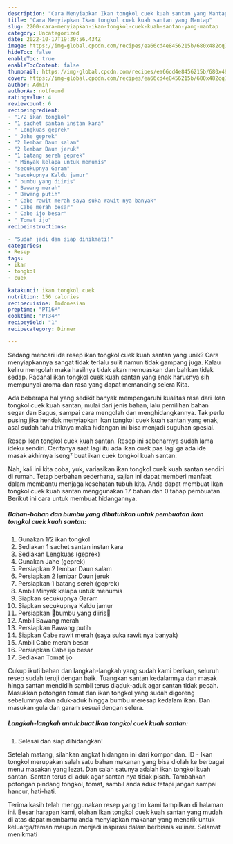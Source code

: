 ```yaml
---
description: "Cara Menyiapkan Ikan tongkol cuek kuah santan yang Mantap"
title: "Cara Menyiapkan Ikan tongkol cuek kuah santan yang Mantap"
slug: 2200-cara-menyiapkan-ikan-tongkol-cuek-kuah-santan-yang-mantap
category: Uncategorized
date: 2022-10-17T19:39:56.434Z
image: https://img-global.cpcdn.com/recipes/ea66cd4e8456215b/680x482cq70/ikan-tongkol-cuek-kuah-santan-foto-resep-utama.jpg
hideToc: false
enableToc: true
enableTocContent: false
thumbnail: https://img-global.cpcdn.com/recipes/ea66cd4e8456215b/680x482cq70/ikan-tongkol-cuek-kuah-santan-foto-resep-utama.jpg
cover: https://img-global.cpcdn.com/recipes/ea66cd4e8456215b/680x482cq70/ikan-tongkol-cuek-kuah-santan-foto-resep-utama.jpg
author: Admin
authorAv: notfound
ratingvalue: 4
reviewcount: 6
recipeingredient:
- "1/2 ikan tongkol"
- "1 sachet santan instan kara"
- " Lengkuas geprek"
- " Jahe geprek"
- "2 lembar Daun salam"
- "2 lembar Daun jeruk"
- "1 batang sereh geprek"
- " Minyak kelapa untuk menumis"
- "secukupnya Garam"
- "secukupnya Kaldu jamur"
- " bumbu yang diiris"
- " Bawang merah"
- " Bawang putih"
- " Cabe rawit merah saya suka rawit nya banyak"
- " Cabe merah besar"
- " Cabe ijo besar"
- " Tomat ijo"
recipeinstructions:

- "Sudah jadi dan siap dinikmati!"
categories:
- Resep
tags:
- ikan
- tongkol
- cuek

katakunci: ikan tongkol cuek 
nutrition: 156 calories
recipecuisine: Indonesian
preptime: "PT16M"
cooktime: "PT34M"
recipeyield: "1"
recipecategory: Dinner

---
```





Sedang mencari ide resep ikan tongkol cuek kuah santan yang unik? Cara menyiapkannya sangat tidak terlalu sulit namun tidak gampang juga. Kalau keliru mengolah maka hasilnya tidak akan memuaskan dan bahkan tidak sedap. Padahal ikan tongkol cuek kuah santan yang enak harusnya sih mempunyai aroma dan rasa yang dapat memancing selera Kita.





Ada beberapa hal yang sedikit banyak mempengaruhi kualitas rasa dari ikan tongkol cuek kuah santan, mulai dari jenis bahan, lalu pemilihan bahan segar dan Bagus, sampai cara mengolah dan menghidangkannya. Tak perlu pusing jika hendak menyiapkan ikan tongkol cuek kuah santan yang enak,      asal sudah tahu triknya maka hidangan ini bisa menjadi suguhan spesial.














Resep Ikan tongkol cuek kuah santan. Resep ini sebenarnya sudah lama ideku sendiri. Ceritanya saat lagi itu ada ikan cuek pas lagi ga ada ide masak akhirnya iseng² buat ikan cuek tongkol kuah santan.






Nah, kali ini kita coba, yuk, variasikan ikan tongkol cuek kuah santan sendiri di rumah. Tetap berbahan sederhana, sajian ini dapat memberi manfaat dalam membantu menjaga kesehatan tubuh kita. Anda dapat membuat Ikan tongkol cuek kuah santan menggunakan 17 bahan dan 0 tahap pembuatan. Berikut ini cara untuk membuat hidangannya.

<!--inarticleads1-->

##### Bahan-bahan dan bumbu yang dibutuhkan untuk pembuatan Ikan tongkol cuek kuah santan:

1. Gunakan 1/2 ikan tongkol
1. Sediakan 1 sachet santan instan kara
1. Sediakan  Lengkuas (geprek)
1. Gunakan  Jahe (geprek)
1. Persiapkan 2 lembar Daun salam
1. Persiapkan 2 lembar Daun jeruk
1. Persiapkan 1 batang sereh (geprek)
1. Ambil  Minyak kelapa untuk menumis
1. Siapkan secukupnya Garam
1. Siapkan secukupnya Kaldu jamur
1. Persiapkan  🌹bumbu yang diiris🌹
1. Ambil  Bawang merah
1. Persiapkan  Bawang putih
1. Siapkan  Cabe rawit merah (saya suka rawit nya banyak)
1. Ambil  Cabe merah besar
1. Persiapkan  Cabe ijo besar
1. Sediakan  Tomat ijo


Cukup ikuti bahan dan langkah-langkah yang sudah kami berikan, seluruh resep sudah teruji dengan baik. Tuangkan santan kedalamnya dan masak hinga santan mendidih sambil terus diaduk-aduk agar santan tidak pecah. Masukkan potongan tomat dan ikan tongkol yang sudah digoreng sebelumnya dan aduk-aduk hingga bumbu meresap kedalam ikan. Dan masukan gula dan garam sesuai dengan selera. 

<!--inarticleads2-->

##### Langkah-langkah untuk buat Ikan tongkol cuek kuah santan:


1. Selesai dan siap dihidangkan!

Setelah matang, silahkan angkat hidangan ini dari kompor dan. ID - Ikan tongkol merupakan salah satu bahan makanan yang bisa diolah ke berbagai menu masakan yang lezat. Dan salah satunya adalah ikan tongkol kuah santan. Santan terus di aduk agar santan nya tidak pisah. Tambahkan potongan pindang tongkol, tomat, sambil anda aduk tetapi jangan sampai hancur, hati-hati. 

Terima kasih telah menggunakan resep yang tim kami tampilkan di halaman ini. Besar harapan kami, olahan Ikan tongkol cuek kuah santan yang mudah di atas dapat membantu anda menyiapkan makanan yang menarik untuk keluarga/teman maupun menjadi inspirasi dalam berbisnis kuliner. Selamat menikmati
